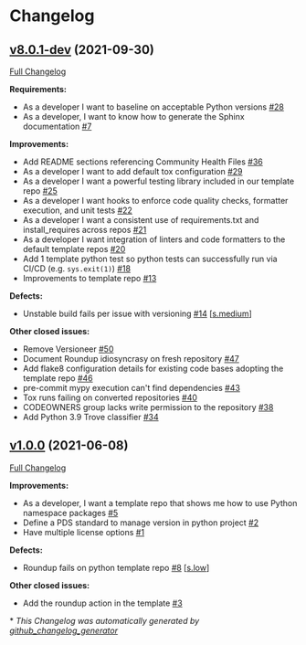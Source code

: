 # Changelog

## [v8.0.1-dev](https://github.com/NASA-PDS/pds-template-repo-python/tree/v8.0.1-dev) (2021-09-30)

[Full Changelog](https://github.com/NASA-PDS/pds-template-repo-python/compare/v1.0.0...v8.0.1-dev)

**Requirements:**

- As a developer I want to baseline on acceptable Python versions [\#28](https://github.com/NASA-PDS/pds-template-repo-python/issues/28)
- As a developer, I want to know how to generate the Sphinx documentation [\#7](https://github.com/NASA-PDS/pds-template-repo-python/issues/7)

**Improvements:**

- Add README sections referencing Community Health Files [\#36](https://github.com/NASA-PDS/pds-template-repo-python/issues/36)
- As a developer I want to add default tox configuration [\#29](https://github.com/NASA-PDS/pds-template-repo-python/issues/29)
- As a developer I want a powerful testing library included in our template repo [\#25](https://github.com/NASA-PDS/pds-template-repo-python/issues/25)
- As a developer I want hooks to enforce code quality checks, formatter execution, and unit tests [\#22](https://github.com/NASA-PDS/pds-template-repo-python/issues/22)
- As a developer I want a consistent use of requirements.txt and install\_requires across repos [\#21](https://github.com/NASA-PDS/pds-template-repo-python/issues/21)
- As a developer I want integration of linters and code formatters to the default template repos [\#20](https://github.com/NASA-PDS/pds-template-repo-python/issues/20)
- Add 1 template python test so python tests can successfully run via CI/CD \(e.g. `sys.exit(1)`\) [\#18](https://github.com/NASA-PDS/pds-template-repo-python/issues/18)
- Improvements to template repo [\#13](https://github.com/NASA-PDS/pds-template-repo-python/issues/13)

**Defects:**

- Unstable build fails per issue with versioning [\#14](https://github.com/NASA-PDS/pds-template-repo-python/issues/14) [[s.medium](https://github.com/NASA-PDS/pds-template-repo-python/labels/s.medium)]

**Other closed issues:**

- Remove Versioneer [\#50](https://github.com/NASA-PDS/pds-template-repo-python/issues/50)
- Document Roundup idiosyncrasy on fresh repository [\#47](https://github.com/NASA-PDS/pds-template-repo-python/issues/47)
- Add flake8 configuration details for existing code bases adopting the template repo [\#46](https://github.com/NASA-PDS/pds-template-repo-python/issues/46)
- pre-commit mypy execution can't find dependencies [\#43](https://github.com/NASA-PDS/pds-template-repo-python/issues/43)
- Tox runs failing on converted repositories [\#40](https://github.com/NASA-PDS/pds-template-repo-python/issues/40)
- CODEOWNERS group lacks write permission to the repository [\#38](https://github.com/NASA-PDS/pds-template-repo-python/issues/38)
- Add Python 3.9 Trove classifier [\#34](https://github.com/NASA-PDS/pds-template-repo-python/issues/34)

## [v1.0.0](https://github.com/NASA-PDS/pds-template-repo-python/tree/v1.0.0) (2021-06-08)

[Full Changelog](https://github.com/NASA-PDS/pds-template-repo-python/compare/ab80899dbf13ccf7d0b2e1debd5ec2c66270fec5...v1.0.0)

**Improvements:**

- As a developer, I want a template repo that shows me how to use Python namespace packages [\#5](https://github.com/NASA-PDS/pds-template-repo-python/issues/5)
- Define a PDS standard to manage version in python project [\#2](https://github.com/NASA-PDS/pds-template-repo-python/issues/2)
- Have multiple license options [\#1](https://github.com/NASA-PDS/pds-template-repo-python/issues/1)

**Defects:**

- Roundup fails on python template repo [\#8](https://github.com/NASA-PDS/pds-template-repo-python/issues/8) [[s.low](https://github.com/NASA-PDS/pds-template-repo-python/labels/s.low)]

**Other closed issues:**

- Add the roundup action in the template [\#3](https://github.com/NASA-PDS/pds-template-repo-python/issues/3)



\* *This Changelog was automatically generated by [github_changelog_generator](https://github.com/github-changelog-generator/github-changelog-generator)*
